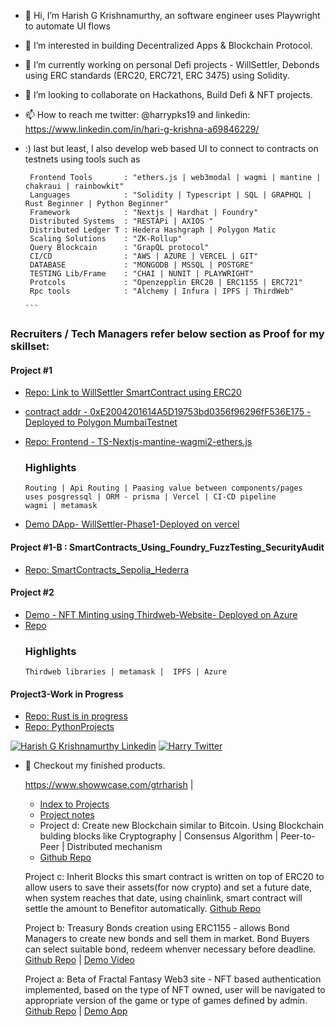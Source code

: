
- 👋 Hi, I’m Harish G Krishnamurthy, an software engineer uses Playwright to automate UI flows
- 👀 I’m interested in building Decentralized Apps & Blockchain Protocol.
- 🌱 I’m currently working on personal Defi projects - WillSettler, Debonds using ERC standards (ERC20, ERC721, ERC 3475) using Solidity.
- 💞️ I’m looking to collaborate on Hackathons, Build Defi & NFT projects.
- 📫 How to reach me twitter: @harrypks19 and linkedin: https://www.linkedin.com/in/hari-g-krishna-a69846229/
- :) last but least, I also develop web based UI to connect to contracts on testnets using tools such as 
      
       Frontend Tools       : "ethers.js | web3modal | wagmi | mantine | chakraui | rainbowkit"
       Languages            : "Solidity | Typescript | SQL | GRAPHQL | Rust Beginner | Python Beginner"
       Framework            : "Nextjs | Hardhat | Foundry"
       Distributed Systems  : "RESTAPi | AXIOS "
       Distributed Ledger T : Hedera Hashgraph | Polygon Matic 
       Scaling Solutions    : "ZK-Rollup"
       Query Blockcain      : "GrapQL protocol"
       CI/CD                : "AWS | AZURE | VERCEL | GIT"
       DATABASE             : "MONGODB | MSSQL | POSTGRE"
       TESTING Lib/Frame    : "CHAI | NUNIT | PLAYWRIGHT"
       Protcols             : "Openzepplin ERC20 | ERC1155 | ERC721"
       Rpc tools            : "Alchemy | Infura | IPFS | ThirdWeb"
  
      ```
        
         
  
### Recruiters / Tech Managers refer below section as Proof for my skillset:   
#### Project #1

- [Repo: Link to WillSettler SmartContract using ERC20](https://github.com/BlockchainDeveloper009/defi_jul2_sol_hd_ts/tree/dev_NewWagmiIplementation/contracts/willSettler_withMultiToken_libraryMerge_2024jan28)
- [contract addr - 0xE2004201614A5D19753bd0356f96296fF536E175 -Deployed to Polygon MumbaiTestnet](https://mumbai.polygonscan.com/address/0xE2004201614A5D19753bd0356f96296fF536E175)

- [Repo: Frontend - TS-Nextjs-mantine-wagmi2-ethers.js](https://github.com/BlockchainDeveloper009/defi_jul2_sol_hd_ts/tree/phase3/graphql-implementation/frontend/will_settler_ui)
  ### Highlights
  ```
  Routing | Api Routing | Paasing value between components/pages
  uses posgressql | ORM - prisma | Vercel | CI-CD pipeline
  wagmi | metamask
  ```
- [Demo DApp- WillSettler-Phase1-Deployed on vercel](https://currently-localhost-will](https://mar-15-4-48pm.vercel.app/))
#### Project #1-B : SmartContracts_Using_Foundry_FuzzTesting_SecurityAudit
- [Repo: SmartContracts_Sepolia_Hederra](https://github.com/BlockchainDeveloper009/defi_jul3_SmartContracts_Foundry/tree/devbr/hello_foundry/hello_foundry/src)
#### Project #2
- [Demo - NFT Minting using Thirdweb-Website- Deployed on Azure](https://lively-water-090ead610.3.azurestaticapps.net)
- [Repo]()
  ### Highlights
  ```
  Thirdweb libraries | metamask |  IPFS | Azure
  ```

#### Project3-Work in Progress
- [Repo: Rust is in progress]() 
- [Repo: PythonProjects](https://github.com/BlockchainDeveloper009/pythonProjects.git)
  
 [![Harish G Krishnamurthy Linkedin](https://img.shields.io/badge/LinkedIn-0077B5?style=for-the-badge&logo=linkedin&logoColor=white)](https://www.linkedin.com/in/hari-g-krishna-a69846229/)
 [![Harry Twitter](https://img.shields.io/badge/Twitter-1DA1F2?style=for-the-badge&logo=twitter&logoColor=white)](https://twitter.com/harrypks19)
<!--[![Hari G Krishna StackOverflow](https://img.shields.io/badge/StackOverflow-F48024?style=for-the-badge&logo=stackoverflow&logoColor=white)]##(https://stackoverflow.com/users)
-->
- 👀 Checkout my finished products.
  
  https://www.showwcase.com/gtrharish
  | 
  
  - [Index to Projects](https://github.com/users/BlockchainDeveloper009/projects/2/views/2?pane=issue&itemId=29159353)  
  - [Project notes](https://github.com/users/BlockchainDeveloper009/projects/2/views/2)
  - Project d: Create new Blockchain similar to Bitcoin. Using Blockchain bulding blocks like Cryptography | Consensus Algorithm | Peer-to-Peer | Distributed                    mechanism
  - [Github Repo](https://github.com/BlockchainDeveloper009/defi_blockchain_bitcoin_network_js.git)

  Project c: Inherit Blocks
              this smart contract is written on top of ERC20 to allow users to save their assets(for now crypto) and set a future date, when 
              system reaches that date, using chainlink, smart contract will settle the amount to Benefitor automatically.
              [Github Repo](https://github.com/BlockchainDeveloper009/defi_inheritBlocks_aave_cl_hd_ts)
  
  Project b: Treasury Bonds creation using ERC1155 - allows Bond Managers to create new bonds and sell them in market. Bond Buyers can select suitable bond,                   redeem whenver necessary before deadline.
              [Github Repo](https://github.com/BondBank/BondBank-Backend) |
              [Demo Video](https://www.youtube.com/watch?v=AfPyuQge0-g)
  
  Project a: Beta of Fractal Fantasy Web3 site - NFT based authentication implemented, based on the type of NFT owned, user will be navigated to appropriate                  version of the game or type of games defined by admin.
             [Github Repo](https://github.com/BlockchainDeveloper009/nextjsfractalfantasy_devbranch.git) |
             [Demo App](https://nextjsfractalfantasy-devbranch-deployv1-harrypks19-gmailcom.vercel.app/)
  

<!---
BlockchainDeveloper009/BlockchainDeveloper009 is a ✨ special ✨ repository because its `README.md` (this file) appears on your GitHub profile.
You can click the Preview link to take a look at your changes.
--->
